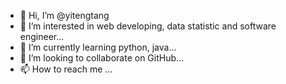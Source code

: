 - 👋 Hi, I’m @yitengtang
- 👀 I’m interested in web developing, data statistic and software engineer...
- 🌱 I’m currently learning python, java...
- 💞️ I’m looking to collaborate on GitHub...
- 📫 How to reach me ...

<!---
yitengtang/yitengtang is a ✨ special ✨ repository because its `README.md` (this file) appears on your GitHub profile.
You can click the Preview link to take a look at your changes.
--->
